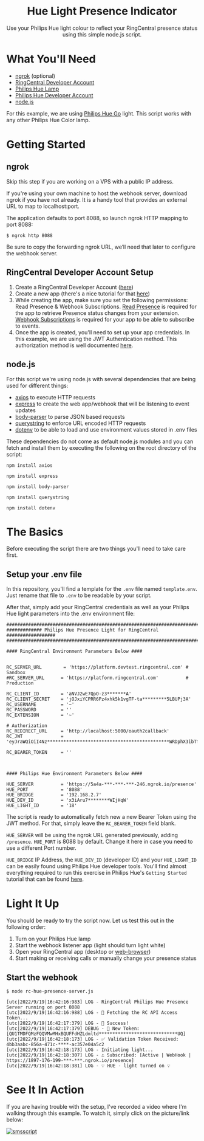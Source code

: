 <div align="center">
  
# Hue Light Presence Indicator
Use your Philips Hue light colour to reflect your RingCentral presence status using this simple node.js script. 

</div>

# What You'll Need

* [ngrok](https://ngrok.com/) (optional)
* [RingCentral Developer Account](https://developers.ringcentral.com/login.html#/)
* [Philips Hue Lamp](https://www.philips-hue.com/en-gb) 
* [Philips Hue Developer Account](https://developers.meethue.com/)
* [node.js](https://nodejs.org/)

For this example, we are using [Philips Hue Go](https://www.lighting.philips.co.uk/consumer/choose-a-fixture/hue-go) light. This script works with any other Philips Hue Color lamp.

# Getting Started

## ngrok

Skip this step if you are working on a VPS with a public IP address.

If you're using your own machine to host the webhook server, download ngrok if you have not already. It is a handy tool that provides an external URL to map to localhost:port. 

The application defaults to port 8088, so launch ngrok HTTP mapping to port 8088:

```$ ngrok http 8088```

Be sure to copy the forwarding ngrok URL, we’ll need that later to configure the webhook server.

## RingCentral Developer Account Setup

1. Create a RingCentral Developer Account ([here](https://developers.ringcentral.com/free-tier-sign-up.html))
2. Create a new app (there's a nice tutorial for that [here](https://ringcentr.al/3rYMdwG))
3. While creating the app, make sure you set the following permissions: Read Presence & Webhook Subscriptions. [Read Presence](https://developers.ringcentral.com/api-reference/Extension-Presence-Event) is required for the app to retrieve Presence status changes from your extension. [Webhook Subscriptions](https://developers.ringcentral.com/api-reference/Subscriptions/createSubscription) is required for your app to be able to subscribe to events.
3. Once the app is created, you'll need to set up your app credentials. In this example, we are using the JWT Authentication method. This authorization method is well documented [here](https://developers.ringcentral.com/guide/authentication/jwt/create-jwt).

## node.js

For this script we're using node.js with several dependencies that are being used for different things:

* [axios](https://axios-http.com/) to execute HTTP requests
* [express](https://expressjs.com/) to create the web app/webhook that will be listening to event updates
* [body-parser](https://www.npmjs.com/package/body-parser) to parse JSON based requests
* [querystring](https://nodejs.org/api/querystring.html) to enforce URL encoded HTTP requests
* [dotenv](https://www.npmjs.com/package/dotenv) to be able to load and use environment values stored in .env files

These dependencies do not come as default node.js modules and you can fetch and install them by executing the following on the root directory of the script:

```npm install axios```

```npm install express```

```npm install body-parser```

```npm install querystring```

```npm install dotenv```


# The Basics

Before executing the script there are two things you'll need to take care first.

## Setup your .env file

In this repository, you'll find a template for the `.env` file named `template.env`. Just rename that file to `.env` to be readable by your script.

After that, simply add your RingCentral credentials as well as your Philips Hue light parameters into the .env environment file:


 ```
###########################################################################
############# Philips Hue Presence Light for RingCentral ##################
###########################################################################

#### RingCentral Environment Parameters Below ####


RC_SERVER_URL        = 'https://platform.devtest.ringcentral.com' # Sandbox
#RC_SERVER_URL      = 'https://platform.ringcentral.com'          # Production

RC_CLIENT_ID        = 'aNVJ2wE7QpO-z3*******A'
RC_CLIENT_SECRET    = 'jOJxiYCPRR6Pz4xhk5k1vgTF-ta*********5LBUPj3A'
RC_USERNAME         = '~'
RC_PASSWORD         = ''
RC_EXTENSION        = '~'

# Authorization
RC_REDIRECT_URL     = 'http://localhost:5000/oauth2callback'
RC_JWT              = 'eyJraWQiOiI4Nz*********************************************WRDphX3ibTf39kcpV0VGxdRDEA'

RC_BEARER_TOKEN     = ''



#### Philips Hue Environment Parameters Below ####

HUE_SERVER          = 'https://5a4a-***-***-***-246.ngrok.io/presence'
HUE_PORT            = '8088'
HUE_BRIDGE          = '192.168.2.7'
HUE_DEV_ID          = 'x3iAru7********WIjHqW'
HUE_LIGHT_ID        = '18'
```

The script is ready to automatically fetch new a new Bearer Token using the JWT method. For that, simply leave the `RC_BEARER_TOKEN` field blank.

`HUE_SERVER` will be using the ngrok URL generated previously, adding `/presence`. `HUE_PORT` is 8088 by default. Change it here in case you need to use a different Port number.

`HUE_BRIDGE` IP Address, the `HUE_DEV_ID` (developer ID) and your `HUE_LIGHT_ID` can be easily found using Philips Hue developer tools. You'll find almost everything required to run this exercise in Philips Hue's `Getting Started` tutorial that can be found [here](https://developers.meethue.com/develop/get-started-2/).

# Light It Up

You should be ready to try the script now. Let us test this out in the following order:

1. Turn on your Philips Hue lamp
2. Start the webhook listener app (light should turn light white)
3. Open your RingCentral app (desktop or [web-browser](https://app.ringcentral.com/))
3. Start making or receiving calls or manually change your presence status


## Start the webhook

```
$ node rc-hue-presence-server.js

[utc|2022/9/19|16:42:16:983] LOG - RingCentral Philips Hue Presence Server running on port 8088
[utc|2022/9/19|16:42:16:988] LOG - 🔐 Fetching the RC API Access Token...
[utc|2022/9/19|16:42:17:379] LOG - 🔐 Success!
[utc|2022/9/19|16:42:17:379] DEBUG - 🔐 New Token: [QU1TMDFQMzFQQVMwMHxBQUFFdHZLdmltd*****************************UQ]
[utc|2022/9/19|16:42:18:173] LOG - ✅ Validation Token Received: 4bb3aabc-856a-471c-****-ac357e04a5c2
[utc|2022/9/19|16:42:18:173] LOG - Initiating light...
[utc|2022/9/19|16:42:18:307] LOG - ⚓ Subscribed: [Active | WebHook | https://1897-176-199-***-***.ngrok.io/presence]
[utc|2022/9/19|16:42:18:381] LOG - 💡 HUE - light turned on 💡
```


# See It In Action

If you are having trouble with the setup, I've recorded a video where I'm walking through this example. To watch it, simply click on the picture/link below:

[![smsscript](https://raw.githubusercontent.com/fleitao/the-ringcentral-collection/main/hue-light-presence-indicator/resources/hue_presence_demo_cover.png)](https://youtu.be/w--DD7qJFSg)

